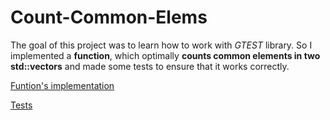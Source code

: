 # Count-Common-Elems
The goal of this project was to learn how to work with *GTEST* library.
So I implemented a **function**, which optimally **counts common elements in two std::vectors** and made some tests to ensure that it works correctly.

[Funtion's implementation](https://github.com/SweeetyFox/Count-Common-Elems/blob/master/count_common_elements.cpp)

[Tests](https://github.com/SweeetyFox/Count-Common-Elems/blob/master/count_common_elements_testing.cpp)

